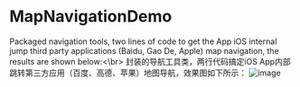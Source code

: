 # MapNavigationDemo
Packaged navigation tools, two lines of code to get the App iOS internal jump third party applications (Baidu, Gao De, Apple) map navigation, the results are shown below:<\br>
封装的导航工具类，两行代码搞定iOS App内部跳转第三方应用（百度、高德、苹果）地图导航，效果图如下所示：
![image](https://github.com/wangCanHui/MapNavigationDemo/blob/master/IMG_1996.PNG)
